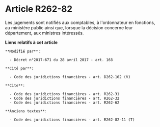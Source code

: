 # Article R262-82

Les jugements sont notifiés aux comptables, à l'ordonnateur en fonctions, au ministère public ainsi que, lorsque la décision
concerne leur département, aux ministres intéressés.

**Liens relatifs à cet article**

	**Modifié par**:

	  - Décret n°2017-671 du 28 avril 2017 - art. 168

	**Cité par**:

	  - Code des juridictions financières - art. D262-102 (V)

	**Cite**:

	  - Code des juridictions financières - art. R262-31
	  - Code des juridictions financières - art. R262-32
	  - Code des juridictions financières - art. R262-62

	**Anciens textes**:

	  - Code des juridictions financières - art. R262-82-11 (T)
